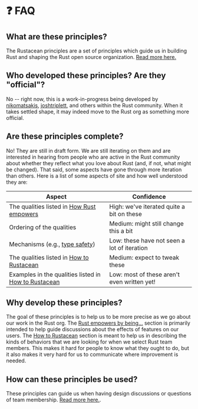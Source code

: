 # ❓ FAQ

## What are these principles?

The Rustacean principles are a set of principles which guide us in building Rust and shaping the Rust open source organization. [Read more here.](./what_is_rust.md#what-are-the-rustacean-principles)

## Who developed these principles? Are they "official"?

No -- right now, this is a work-in-progress being developed by [nikomatsakis], [joshtriplett], and others within the Rust community. When it takes settled shape, it may indeed move to the Rust org as something more official.

[nikomatsakis]: https://github.com/nikomatsakis
[joshtriplett]: https://github.com/joshtriplett

## Are these principles complete?

No! They are still in draft form. We are still iterating on them and are interested in hearing from people who are active in the Rust community about whether they reflect what you love about Rust (and, if not, what might be changed). That said, some aspects have gone through more iteration than others. Here is a list of some aspects of site and how well understood they are:

| Aspect                                                 | Confidence                                  |
| ------------------------------------------------------ | ------------------------------------------- |
| The qualities listed in [How Rust empowers]            | High: we've iterated quite a bit on these   |
| Ordering of the qualities                              | Medium: might still change this a bit       |
| Mechanisms (e.g., [type safety])                       | Low: these have not seen a lot of iteration |
| The qualities listed in [How to Rustacean]             | Medium: expect to tweak these               |
| Examples in the qualities listed in [How to Rustacean] | Low: most of these aren't even written yet! |

[How Rust empowers]: ./how_rust_empowers.md
[How to Rustacean]: ./how_to_rustacean.md
[type safety]: ./how_rust_empowers/reliable/type_safety.md

## Why develop these principles?

The goal of these principles is to help us to be more precise as we go about our work in the Rust org. The [Rust empowers by being...](./how_rust_empowers.md) section is primarily intended to help guide discussions about the effects of features on our users. The [How to Rustacean](./how_to_rustacean.md) section is meant to help us in describing the kinds of behaviors that we are looking for when we select Rust team members. This makes it hard for people to know what they ought to do, but it also makes it very hard for us to communicate where improvement is needed.

## How can these principles be used?

These principles can guide us when having design discussions or questions of team membership. [Read more here.](./what_is_rust.md/#how-can-the-principles-be-used).